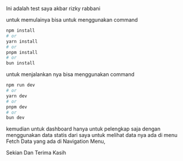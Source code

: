Ini adalah test saya akbar rizky rabbani

untuk memulainya bisa untuk menggunakan command
```bash 
npm install
# or
yarn install
# or
pnpm install
# or
bun install
```
untuk menjalankan nya bisa menggunakan command
```bash
npm run dev
# or
yarn dev
# or
pnpm dev
# or
bun dev
```

kemudian untuk dashboard hanya untuk pelengkap saja dengan menggunakan data statis dari saya
untuk melihat data nya ada di menu Fetch Data yang ada di Navigation Menu,

Sekian Dan Terima Kasih